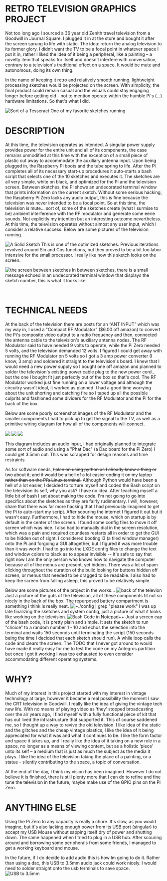# RETRO TELEVISION GRAPHICS PROJECT

Not too long ago I sourced a 36 year old Zenith travel television from a Goodwill in Journal Square. I plugged it in at the store and bought it after the screen sprung to life with static. The idea: return the analog television to its former glory. I didn’t want the TV to be a focal point in whatever space I put it in, rather I liked the idea of it being a peripheral, like a painting – a novelty item that speaks for itself and doesn’t interfere with conversation, contrary to a television's traditional effect on a space. It would be mute and autonomous, doing its own thing.
 
In the name of keeping it retro and relatively smooth running, lightweight processing sketches would be projected on the screen. With simplicity, the final product could remain casual and the visuals could stay engaging longer before getting old - not to mention operate within the humble Pi's (...) hardware limitations. So that's what I did.
  
![Sort of a Tesseract](http://i.imgur.com/387aQe2.jpg)
One of my favorite sketches running


# DESCRIPTION
At this time, the television operates as intended. A singular power supply provides power for the entire unit and all of its components, the case remains unmodified at this time with the exception of a small piece of plastic cut away to accommodate the auxiliary antenna input. Upon being plugged in, the Raspberry Pi boots and the tube spring to life. After the Pi completes all of its necessary start-up procedures it auto-starts a bash script that selects one of the 10 sketches and executes it. The sketches are all very simple, white on black, and optimized for the Pi and the television screen. Between sketches, the Pi shows an undecorated terminal window that prints information on the current sketch. Without some serious hacking, the Raspberry Pi Zero lacks any audio output, this is fine because the television was never intended to be a focal point. So at this time, the television is mute... sort of, some of the sketches create (what I surmise to be) ambient interference with the RF modulator and generate some eerie sounds. Not explicitly my intention but an interesting outcome nevertheless. At this time, the television operates without almost any user input, which I consider a relative success. Below are some pictures of the television running. 

![A Solid Sketch](http://i.imgur.com/eIXJeWU.jpg)
This is one of the optimized sketches. Previous iterations revolved around Sin and Cos functions, but they proved to be a bit too labor intensive for the small processor. I really like how this sketch looks on the screen.

![the screen between sketches](http://i.imgur.com/uRicO5k.jpg)
In between sketches, there is a small message echoed in an undecorated terminal window that displays the sketch number, this is what it looks like. 


 
# TECHNICAL NEEDS
At the back of the television there are posts for an “ANT INPUT” which was my way in, I used a "Compact RF Modulator" ($6.00 off amazon) to convert the Pi's composite video output to a radio frequency and then, connected the antenna cable to the television's auxiliary antenna nodes. The RF Modulator said to have needed 9 volts to operate, while the Pi Zero needed 5 volts, and the television demanded 12 volts. I figured I could get away with running the RF Modulator on 5 volts so I got a 3 amp power converter (I know, 3 amp) and soldered it straight to the television's board. I knew that I would need a new power supply so I bought one off amazon and planned to solder the television's existing power cable plug to the new power cord... but the one I bought fit just perfectly out of the box so that's cool. The RF Modulator worked just fine running on a lower voltage and although the circuitry wasn't ideal, it worked as planned. I had a good time worrying about the unit shorting and catching fire so I taped up all the possible culprits and fashioned some dividers for the RF Modulator and the Pi for the back of the box.

Below are some poorly screenshot images of the RF Modulator and the smaller components I had to pick up to get the signal to the TV, as well as a primitive wiring diagram for how all of the components will connect.

![](http://i.imgur.com/i0ECIHK.png)
![](http://i.imgur.com/EO5aWxP.png)
![](http://i.imgur.com/EsT9YwK.png)

This diagram includes an audio input, I had originally planned to integrate some sort of audio and using a "Phat Dac" (a Dac board for the Pi Zero) I could get 3.5mm out. This was scrapped for design reasons and time restraints.  

As for software needs, <s>I plan on using python as I already know a thing or two about it, and it would be a hell of a lot easier coding it on my laptop rather than on the Pi’s Linux terminal.</s> Although Python would have been a hell of a lot easier, I decided to torture myself and coded the Bash script on the television its self, why you ask? I have no idea. After teaching myself a little bit of bash I set about making the code. I'm not going to go into specifics about the sketches as they are fairly rudimentary. I will, however, share that there was far more hacking that I had previously imagined to get the Pi to auto-start my script. After scouring the internet I figured it out but it wasn't easy. Furthermore, I had to hide the mouse, which on startup is by default in the center of the screen. I found some config files to move it off screen which was nice. I also had to manually dial in the screen resolution, which was a pain and required countless restarts all in order to get the GUI to be hidden out of sight. I considered booting i3 (a tiled window manager) onto the Pi and forgoing a GUI altogether, but I figured it was more trouble than it was worth. I had to go into the LXDE config files to change the text and window colors to black as to appear invisible -- it's safe to say that right now I am the only person who knows how to navigate the computer because all of the menus are present, yet hidden. There was a lot of spam clicking throughout the duration of the build looking for buttons hidden off screen, or menus that needed to be dragged to be readable. I also had to keep the screen from falling asleep, this proved to be relatively simple.

Below are some pictures of the project in the works...
![back of the televion](http://i.imgur.com/vhsNegp.jpg)
Just a picture of the guts of the television, all of these components fit not so nicely in the back of the box. The repurposed battery compartment is something I think is really neat.
![~./config | grep "please work"](http://i.imgur.com/zRF69jO.jpg)
I was up late finalizing the sketches and system config, just a picture of what it looks like working on the television.
![Bash Code in Notepad++](http://i.imgur.com/KQpfPW5.jpg)
Just a screen cap of the bash code, it is pretty plain and simple. 
It sets the sketch to run "choice" to a random number 1 - 10 and echos the selection into the terminal and waits 150 seconds until terminating the script (150 seconds being the time I decided that each sketch should run).
A while loop calls the code and clears the screen. 
The TODO that I never got around to would have made it really easy for me to test the code on my Antegros partition but once I got it working I was too exhausted to even consider accommodating different operating systems.

# WHY?
Much of my interest in this project started with my interest in vintage technology at large, however it became a real possibility the moment I saw the CRT television in Goodwill. I really like the idea of giving the vintage tech new life. With no means of playing video as ‘they’ stopped broadcasting over the air years ago, I find myself with a fully functional piece of kit that has out lived the infrastructure that supported it. This of course saddened me, so I thought up a way to revive the old television. I like idea of the static and the glitches and the cheap vintage plastics, I like the idea of it being appreciated for what it was and what it continues to be. I like the form factor and space it takes up, and I really like the idea of it taking on a new role in a space, no longer as a means of viewing content, but as a holistic ‘piece’ unto its self – a medium that is just as much the subject as the media it plays. I like the idea of the television taking the place of a painting, or a statue - silently contributing to the space, a topic of conversation.

At the end of the day, I think my vision has been imagined. However I do not believe it is finished, there is still plenty more that I can do to refine and fine tune the television in the future, maybe make use of the GPIO pins on the Pi Zero. 

# ANYTHING ELSE
Using the Pi Zero to any capacity is really a chore. It's slow, as you would imagine, but it's also lacking enough power from its USB port (singular) to accept my USB Mouse without sapping itself dry of power and shutting down. The same happened when I tried to plug in a USB hub. After scouring around and borrowing some peripherals from some friends, I managed to get a working keyboard and mouse. 

In the future, if I do decide to add audio this is how Im going to do it. Rather than using a dac, this USB to 3.5mm audio jack could work nicely. I would need to solder straight onto the usb terminals to save space.
![USB to 3.5mm](http://i.imgur.com/GM9wm0k.jpg)
